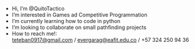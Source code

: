 - Hi, I’m @QuitoTactico
- I’m interested in Games ad Competitive Programmation
- I’m currently learning how to code in python
- I’m looking to collaborate on small pathfinding projects
- How to reach me!:  
  teteban0917@gmail.com /
  evergarag@eafit.edu.co /
  +57 324 250 94 36

<!---
QuitoTactico/QuitoTactico is a ✨ special ✨ repository because its `README.md` (this file) appears on your GitHub profile.
You can click the Preview link to take a look at your changes.
--->
